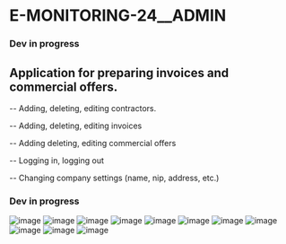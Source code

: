 # E-MONITORING-24__ADMIN
### Dev in progress
## Application for preparing invoices and commercial offers.

-- Adding, deleting, editing contractors.

-- Adding, deleting, editing invoices

-- Adding deleting, editing commercial offers

-- Logging in, logging out

-- Changing company settings (name, nip, address, etc.)

### Dev in progress

![image](https://user-images.githubusercontent.com/96912962/205341785-2d191ceb-5e82-4f2f-968d-dff94af612e9.png)
![image](https://user-images.githubusercontent.com/96912962/205341944-e3a51e67-7d4d-44b8-b793-3686f6aab6d5.png)
![image](https://user-images.githubusercontent.com/96912962/205342065-ecdc7d4a-cd73-45f4-8ae2-9ec866433184.png)
![image](https://user-images.githubusercontent.com/96912962/205342110-f37bc94a-c4ff-4382-998a-aa278a0c2109.png)
![image](https://user-images.githubusercontent.com/96912962/205342240-22447d21-6b3b-4098-9251-12d94c196c9c.png)
![image](https://user-images.githubusercontent.com/96912962/205342280-31192f78-1882-42b4-a0f4-577ea247dd32.png)
![image](https://user-images.githubusercontent.com/96912962/205342342-6e4c6e32-ec48-4cfc-a17d-c292ef48bb8b.png)
![image](https://user-images.githubusercontent.com/96912962/205342438-e78b00fa-dce1-4b52-9668-ebae75e73845.png)
![image](https://user-images.githubusercontent.com/96912962/205342467-eceaf225-055a-4482-a32e-90df96bc4bb3.png)
![image](https://user-images.githubusercontent.com/96912962/205342520-be0e15f8-6dcb-491d-87ee-5a8ac775c224.png)
![image](https://user-images.githubusercontent.com/96912962/210140793-81191a8d-8c0d-4d36-80a5-b16b7418e1ab.png)

